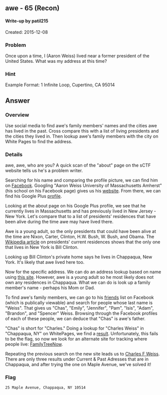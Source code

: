 ## awe - 65 (Recon) ##

#### Write-up by patil215

Created: 2015-12-08

### Problem ###

Once upon a time, I (Aaron Weiss) lived near a former president of the United States. What was my address at this time?

### Hint ###

Example Format: 1 Infinite Loop, Cupertino, CA 95014

## Answer ##

### Overview ###

Use social media to find awe's family members' names and the cities awe has lived in the past. Cross compare this with a list of living presidents and the cities they lived in. Then lookup awe's family members with the city on White Pages to find the address.

### Details ###

awe, awe, who are you? A quick scan of the "about" page on the sCTF website tells us he's a problem writer.

Searching for his name and comparing the profile picture, we can find him on [Facebook](https://www.facebook.com/aaronweiss74?fref=ts). Googling "Aaron Weiss University of Massachusetts Amherst" (his school on his Facebook page) gives us his [website](http://aaronweiss.us/). From there, we can find his Google Plus [profile](https://plus.google.com/+AaronWeiss74/posts).

Looking at the about page on his Google Plus profile, we see that he currently lives in Massachusetts and has previously lived in New Jersey - New York. Let's compare that to a list of presidents' residences that have been alive during the time awe may have lived there.

Awe is a young adult, so the only presidents that could have been alive at the time are Nixon, Carter, Clinton, H.W. Bush, W. Bush, and Obama. The [Wikipedia article](https://en.wikipedia.org/wiki/List_of_residences_of_Presidents_of_the_United_States#Private_homes_of_the_Presidents) on presidents' current residences shows that the only one that lives in New York is Bill Clinton.

Looking up Bill Clinton's private home says he lives in Chappaqua, New York. It's likely that awe lived here too.

Now for the specific address. We can do an address lookup based on name using [this site](http://www.whitepages.com/). However, awe is a young adult so he most likely does not own any residences in Chappaqua. What we can do is look up a family member's name - perhaps his Mom or Dad.

To find awe's family members, we can go to his [friends](https://www.facebook.com/aaronweiss74/friends) list on Facebook (which is publically viewable) and search for people whose last name is "Weiss". That gives us "Chas", "Emily", "Jennifer", "Pam", "Isis", "Adam", "Brandon", and "Spencer" Weiss. Browsing through the Facebook profiles of each of these people, we can deduce that "Chas" is awe's father.

"Chas" is short for "Charles." Doing a lookup for "Charles Weiss" in "Chappaqua, NY" on WhitePages,  we find a [result](http://www.whitepages.com/name/Charles-Weiss/Chappaqua-NY/be669m8). Unfortunately, this fails to be the flag, so now we look for an alternate site for tracking where people live: [FamilyTreeNow](http://www.familytreenow.com/). 

Repeating the previous search on the new site leads us to [Charles F Weiss](http://www.familytreenow.com/record/Yfw0KbbYSVTFB-6PbhYBgA). There are only three results under Current & Past Adresses that are in Chappaqua, and after trying the one on Maple Avenue, we've solved it!

### Flag ###

	25 Maple Avenue, Chappaqua, NY 10514
